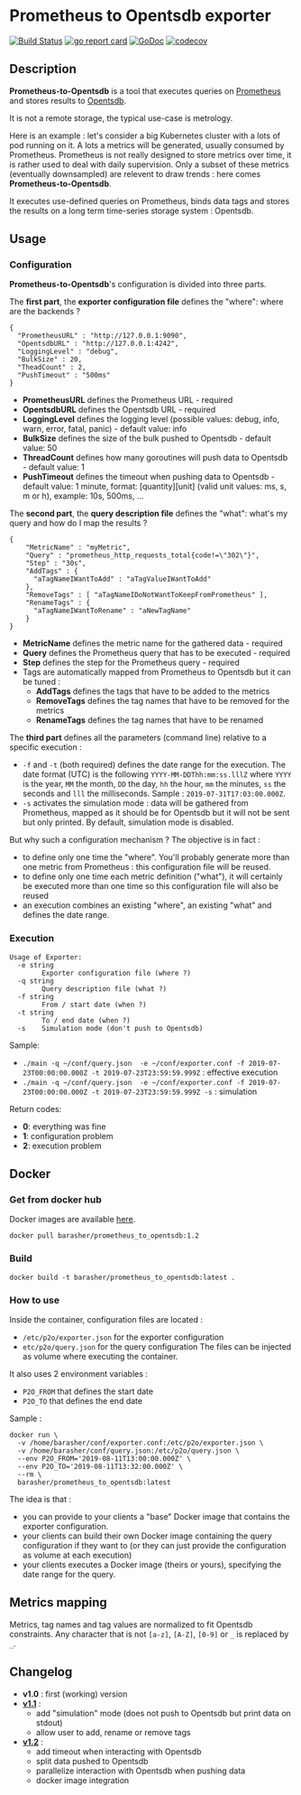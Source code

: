 # Prometheus to Opentsdb exporter

[![Build Status](https://travis-ci.org/barasher/prometheus-to-opentsdb.svg?branch=master)](https://travis-ci.org/barasher/prometheus-to-opentsdb)
[![go report card](https://goreportcard.com/badge/github.com/barasher/go-exiftool "go report card")](https://goreportcard.com/report/github.com/barasher/prometheus-to-opentsdb)
[![GoDoc](https://godoc.org/github.com/barasher/prometheus-to-opentsdb?status.svg)](https://godoc.org/github.com/barasher/prometheus-to-opentsdb)
[![codecov](https://codecov.io/gh/barasher/prometheus-to-opentsdb/branch/master/graph/badge.svg)](https://codecov.io/gh/barasher/prometheus-to-opentsdb)

## Description

**Prometheus-to-Opentsdb** is a tool that executes queries on [Prometheus](https://prometheus.io/) and stores results to [Opentsdb](http://opentsdb.net/).

It is not a remote storage, the typical use-case is metrology.

Here is an example : let's consider a big Kubernetes cluster with a lots of pod running on it. A lots a metrics will be generated, usually consumed by Prometheus. Prometheus is not really designed to store metrics over time, it is rather used to deal with daily supervision. Only a subset of these metrics (eventually downsampled) are relevent to draw trends : here comes **Prometheus-to-Opentsdb**.

It executes use-defined queries on Prometheus, binds data tags and stores the results on a long term time-series storage system : Opentsdb.

## Usage

### Configuration

**Prometheus-to-Opentsdb**'s configuration is divided into three parts.

The **first part**, the __exporter configuration file__ defines the "where": where are the backends ?

```
{
  "PrometheusURL" : "http://127.0.0.1:9090",
  "OpentsdbURL" : "http://127.0.0.1:4242",
  "LoggingLevel" : "debug",
  "BulkSize" : 20,
  "TheadCount" : 2,
  "PushTimeout" : "500ms"
}
```

- __**PrometheusURL**__ defines the Prometheus URL - required
- __**OpentsdbURL**__ defines the Opentsdb URL - required
- __**LoggingLevel**__ defines the logging level (possible values: debug, info, warn, error, fatal, panic) - default value: info
- __**BulkSize**__ defines the size of the bulk pushed to Opentsdb - default value: 50
- __**ThreadCount**__ defines how many goroutines will push data to Opentsdb - default value: 1
- __**PushTimeout**__ defines the timeout when pushing data to Opentsdb - default value: 1 minute, format: [quantity][unit] (valid unit values: ms, s, m or h), example: 10s, 500ms, ...

The **second part**, the __query description file__ defines the "what": what's my query and how do I map the results ?

```
{
    "MetricName" : "myMetric",
    "Query" : "prometheus_http_requests_total{code!=\"302\"}",
    "Step" : "30s",
    "AddTags" : {
      "aTagNameIWantToAdd" : "aTagValueIWantToAdd"
    },
    "RemoveTags" : [ "aTagNameIDoNotWantToKeepFromPrometheus" ],
    "RenameTags" : {
      "aTagNameIWantToRename" : "aNewTagName"
    }
}
```

- __**MetricName**__ defines the metric name for the gathered data - required
- __**Query**__ defines the Prometheus query that has to be executed - required
- __**Step**__  defines the step for the Prometheus query - required
- Tags are automatically mapped from Prometheus to Opentsdb but it can be tuned :
  - __**AddTags**__  defines the tags that have to be added to the metrics
  - __**RemoveTags**__ defines the tag names that have to be removed for the metrics
  - __**RenameTags**__ defines the tag names that have to be renamed

The **third part** defines all the parameters (command line) relative to a specific execution :
- `-f` and `-t` (both required) defines the date range for the execution. The date format (UTC) is the following `YYYY-MM-DDThh:mm:ss.lllZ` where `YYYY` is the year, `MM` the month, `DD` the day, `hh` the hour, `mm` the minutes, `ss` the seconds and `lll` the milliseconds. Sample : `2019-07-31T17:03:00.000Z`.
- `-s` activates the simulation mode : data will be gathered from Prometheus, mapped as it should be for Opentsdb but it will not be sent but only printed. By default, simulation mode is disabled.

But why such a configuration mechanism ? The objective is in fact :
- to define only one time the "where". You'll probably generate more than one metric from Prometheus : this configuration file will be reused.
- to define only one time each metric definition ("what"), it will certainly be executed more than one time so this configuration file will also be reused
- an execution combines an existing "where", an existing "what" and defines the date range.

### Execution

```
Usage of Exporter:
  -e string
    	Exporter configuration file (where ?)
  -q string
    	Query description file (what ?)
  -f string
    	From / start date (when ?)
  -t string
    	To / end date (when ?)
  -s	Simulation mode (don't push to Opentsdb)
```

Sample:
- `./main -q ~/conf/query.json  -e ~/conf/exporter.conf -f 2019-07-23T00:00:00.000Z -t 2019-07-23T23:59:59.999Z`  : effective execution
- `./main -q ~/conf/query.json  -e ~/conf/exporter.conf -f 2019-07-23T00:00:00.000Z -t 2019-07-23T23:59:59.999Z -s` : simulation

Return codes:
- **0**: everything was fine
- **1**: configuration problem
- **2**: execution problem

## Docker

### Get from docker hub

Docker images are available [here](https://hub.docker.com/r/barasher/prometheus_to_opentsdb/tags).

`docker pull barasher/prometheus_to_opentsdb:1.2`

### Build

`docker build -t barasher/prometheus_to_opentsdb:latest .`

### How to use

Inside the container, configuration files are located :
- `/etc/p2o/exporter.json` for the exporter configuration
- `etc/p2o/query.json` for the query configuration
The files can be injected as volume where executing the container.

It also uses 2 environment variables :
- `P2O_FROM` that defines the start date
- `P2O_TO` that defines the end date

Sample :
```
docker run \
  -v /home/barasher/conf/exporter.conf:/etc/p2o/exporter.json \
  -v /home/barasher/conf/query.json:/etc/p2o/query.json \
  --env P2O_FROM='2019-08-11T13:00:00.000Z' \
  --env P2O_TO='2019-08-11T13:32:00.000Z' \
  --rm \
  barasher/prometheus_to_opentsdb:latest
```

The idea is that :
- you can provide to your clients a "base" Docker image that contains the exporter configuration.
- your clients can build their own Docker image containing the query configuration if they want to (or they can just provide the configuration as volume at each execution)
- your clients executes a Docker image (theirs or yours), specifying the date range for the query.
 



## Metrics mapping

Metrics, tag names and tag values are normalized to fit Opentsdb constraints. Any character that is not `[a-z]`, `[A-Z]`, `[0-9]` or `_` is replaced by `_`.

## Changelog

- **v1.0** : first (working) version
- **[v1.1](https://github.com/barasher/prometheus-to-opentsdb/milestone/1?closed=1)** :
  - add "simulation" mode (does not push to Opentsdb but print data on stdout)
  - allow user to add, rename or remove tags
- **[v1.2](https://github.com/barasher/prometheus-to-opentsdb/milestone/2?closed=1)** :
  - add timeout when interacting with Opentsdb
  - split data pushed to Opentsdb
  - parallelize interaction with Opentsdb when pushing data
  - docker image integration
